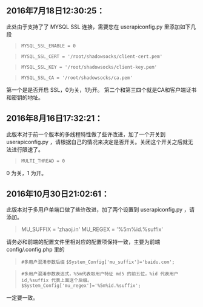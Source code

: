 ## 2016年7月18日12:30:25：

此处由于支持了了 MYSQL SSL 连接，需要您在 userapiconfig.py 里添加如下几段

> `MYSQL_SSL_ENABLE = 0`

> `MYSQL_SSL_CERT = '/root/shadowsocks/client-cert.pem'`

> `MYSQL_SSL_KEY = '/root/shadowsocks/client-key.pem'`

> `MYSQL_SSL_CA = '/root/shadowsocks/ca.pem'`

第一个是是否开启 SSL，0为关，1为开。
第二个和第三四个就是CA和客户端证书和密钥的地址。


## 2016年8月16日17:32:21：

此版本对于前一个版本的多线程特性做了些许改进，加了一个开关到 userapiconfig.py ，请根据自己的情况来决定是否开关。关闭这个开关之后就无法进行限速了。

 > `MULTI_THREAD = 0`

0 为关，1 为开。

## 2016年10月30日21:02:61：

此版本对于多用户单端口做了些许改进，加了两个设置到 userapiconfig.py ，请添加。

> MU_SUFFIX = 'zhaoj.in'
> MU_REGEX = '%5m%id.%suffix'

请务必和前端的配置文件里相对应的配置项保持一致，主要为前端 config/.config.php 里的

> `#多用户混淆参数后缀`
> `$System_Config['mu_suffix']='baidu.com';`

> `#多用户混淆参数表达式，%5m代表取用户特征 md5 的前五位，%id 代表用户id,%suffix 代表上面这个后缀。`
> `$System_Config['mu_regex']='%5m%id.%suffix';`

一定要一致。